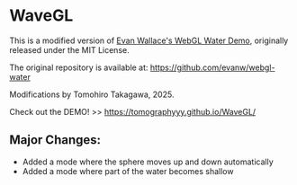 # WaveGL

This is a modified version of [Evan Wallace's WebGL Water Demo](<http://madebyevan.com/webgl-water/>), originally released under the MIT License.

The original repository is available at: <https://github.com/evanw/webgl-water>

Modifications by Tomohiro Takagawa, 2025.

Check out the DEMO! >> <https://tomographyyy.github.io/WaveGL/>

## Major Changes:

- Added a mode where the sphere moves up and down automatically
- Added a mode where part of the water becomes shallow
